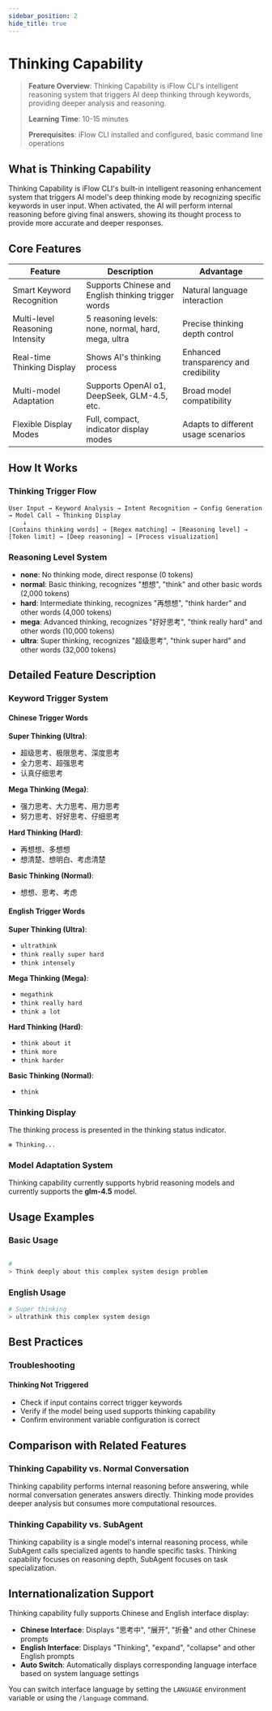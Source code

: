 ```yaml
---
sidebar_position: 2
hide_title: true
---
```


# Thinking Capability

> **Feature Overview**: Thinking Capability is iFlow CLI's intelligent reasoning system that triggers AI deep thinking through keywords, providing deeper analysis and reasoning.
>
> **Learning Time**: 10-15 minutes
>
> **Prerequisites**: iFlow CLI installed and configured, basic command line operations

## What is Thinking Capability

Thinking Capability is iFlow CLI's built-in intelligent reasoning enhancement system that triggers AI model's deep thinking mode by recognizing specific keywords in user input. When activated, the AI will perform internal reasoning before giving final answers, showing its thought process to provide more accurate and deeper responses.

## Core Features

| Feature | Description | Advantage |
|---------|-------------|-----------|
| Smart Keyword Recognition | Supports Chinese and English thinking trigger words | Natural language interaction |
| Multi-level Reasoning Intensity | 5 reasoning levels: none, normal, hard, mega, ultra | Precise thinking depth control |
| Real-time Thinking Display | Shows AI's thinking process | Enhanced transparency and credibility |
| Multi-model Adaptation | Supports OpenAI o1, DeepSeek, GLM-4.5, etc. | Broad model compatibility |
| Flexible Display Modes | Full, compact, indicator display modes | Adapts to different usage scenarios |

## How It Works

### Thinking Trigger Flow

```
User Input → Keyword Analysis → Intent Recognition → Config Generation → Model Call → Thinking Display
    ↓
[Contains thinking words] → [Regex matching] → [Reasoning level] → [Token limit] → [Deep reasoning] → [Process visualization]
```

### Reasoning Level System

- **none**: No thinking mode, direct response (0 tokens)
- **normal**: Basic thinking, recognizes "想想", "think" and other basic words (2,000 tokens)
- **hard**: Intermediate thinking, recognizes "再想想", "think harder" and other words (4,000 tokens)
- **mega**: Advanced thinking, recognizes "好好思考", "think really hard" and other words (10,000 tokens)
- **ultra**: Super thinking, recognizes "超级思考", "think super hard" and other words (32,000 tokens)

## Detailed Feature Description

### Keyword Trigger System

#### Chinese Trigger Words

**Super Thinking (Ultra)**:
- 超级思考、极限思考、深度思考
- 全力思考、超强思考
- 认真仔细思考

**Mega Thinking (Mega)**:
- 强力思考、大力思考、用力思考
- 努力思考、好好思考、仔细思考

**Hard Thinking (Hard)**:
- 再想想、多想想
- 想清楚、想明白、考虑清楚

**Basic Thinking (Normal)**:
- 想想、思考、考虑

#### English Trigger Words

**Super Thinking (Ultra)**:
- `ultrathink`
- `think really super hard`
- `think intensely`

**Mega Thinking (Mega)**:
- `megathink`
- `think really hard`
- `think a lot`

**Hard Thinking (Hard)**:
- `think about it`
- `think more`
- `think harder`

**Basic Thinking (Normal)**:
- `think`

### Thinking Display

The thinking process is presented in the thinking status indicator.

```
✻ Thinking...
```

### Model Adaptation System

Thinking capability currently supports hybrid reasoning models and currently supports the **glm-4.5** model.

## Usage Examples

### Basic Usage

```bash

# 
> Think deeply about this complex system design problem
```

### English Usage

```bash
# Super thinking
> ultrathink this complex system design
```

## Best Practices

### Troubleshooting

#### Thinking Not Triggered
- Check if input contains correct trigger keywords
- Verify if the model being used supports thinking capability
- Confirm environment variable configuration is correct

## Comparison with Related Features

### Thinking Capability vs. Normal Conversation

Thinking capability performs internal reasoning before answering, while normal conversation generates answers directly. Thinking mode provides deeper analysis but consumes more computational resources.

### Thinking Capability vs. SubAgent

Thinking capability is a single model's internal reasoning process, while SubAgent calls specialized agents to handle specific tasks. Thinking capability focuses on reasoning depth, SubAgent focuses on task specialization.

## Internationalization Support

Thinking capability fully supports Chinese and English interface display:

- **Chinese Interface**: Displays "思考中", "展开", "折叠" and other Chinese prompts
- **English Interface**: Displays "Thinking", "expand", "collapse" and other English prompts
- **Auto Switch**: Automatically displays corresponding language interface based on system language settings

You can switch interface language by setting the `LANGUAGE` environment variable or using the `/language` command.
